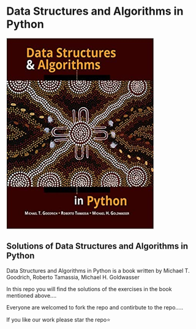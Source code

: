 # Data Structures and Algorithms in Python
![Data Structures and Algorithms in Python](images/image.png "BOOK")

## Solutions of Data Structures and Algorithms in Python

Data Structures and Algorithms in Python is a book written by Michael T. Goodrich, Roberto Tamassia, Michael H. Goldwasser


In this repo you will find the solutions of the exercises in the book mentioned above....

Everyone are welcomed to fork the repo and contirbute to the repo.....

If you like our work please star the repo⭐️
